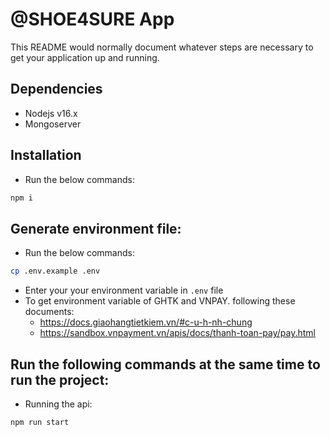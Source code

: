 # @SHOE4SURE App

This README would normally document whatever steps are necessary to get your application up and running.


## Dependencies

* Nodejs v16.x
* Mongoserver

## Installation

* Run the below commands:

```bash
npm i
```

## Generate environment file:
* Run the below commands:

```bash
cp .env.example .env
```
* Enter your your environment variable in `.env` file
* To get environment variable of GHTK and VNPAY. following these documents:
    * https://docs.giaohangtietkiem.vn/#c-u-h-nh-chung
    * https://sandbox.vnpayment.vn/apis/docs/thanh-toan-pay/pay.html


## Run the following commands at the same time to run the project:

* Running the api:

```bash
npm run start
```
